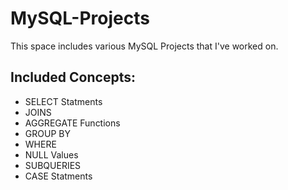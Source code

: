 # MySQL-Projects
This space includes various MySQL Projects that I've worked on.

## Included Concepts:
- SELECT Statments 
- JOINS
- AGGREGATE Functions
- GROUP BY
- WHERE
- NULL Values
- SUBQUERIES
- CASE Statments
